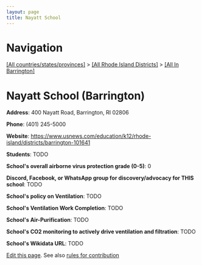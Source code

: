 ```yaml
---
layout: page
title: Nayatt School
---
```

# Navigation

[[All countries/states/provinces]](../../..) > [[All Rhode Island Districts]](../..) > [[All In Barrington]](..)

# Nayatt School (Barrington)

**Address**: 400 Nayatt Road, Barrington, RI 02806

**Phone**: (401) 245-5000

**Website**: <https://www.usnews.com/education/k12/rhode-island/districts/barrington-101641>

**Students**: TODO

**School's overall airborne virus protection grade (0-5)**: 0

**Discord, Facebook, or WhatsApp group for discovery/advocacy for THIS school**: TODO

**School's policy on Ventilation**: TODO

**School's Ventilation Work Completion**: TODO

**School's Air-Purification**: TODO

**School's CO2 monitoring to actively drive ventilation and filtration**: TODO

**School's Wikidata URL**: TODO


[Edit this page](https://github.com/ventilate-schools/RI/edit/main/./Barrington/Nayatt_School.md). See also [rules for contribution](../../../contribution-rules/)